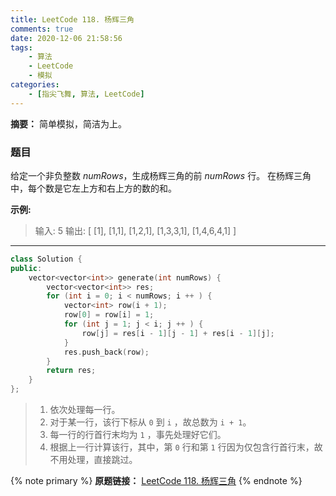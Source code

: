 ```yaml
---
title: LeetCode 118. 杨辉三角
comments: true
date: 2020-12-06 21:58:56
tags:
    - 算法
    - LeetCode
    - 模拟
categories:
    - [指尖飞舞, 算法, LeetCode]
---
```

__摘要：__
简单模拟，简洁为上。
<!-- more -->

### 题目
给定一个非负整数 $numRows$，生成杨辉三角的前 $numRows$ 行。
在杨辉三角中，每个数是它左上方和右上方的数的和。

__示例:__

> 输入: 5
> 输出:
> [
>      [1],
>     [1,1],
>    [1,2,1],
>   [1,3,3,1],
>  [1,4,6,4,1]
> ]
___
```C++
class Solution {
public:
    vector<vector<int>> generate(int numRows) {
        vector<vector<int>> res;                
        for (int i = 0; i < numRows; i ++ ) {                               // 1
            vector<int> row(i + 1);                                         // 2
            row[0] = row[i] = 1;                                            // 3
            for (int j = 1; j < i; j ++ ) {                                 
                row[j] = res[i - 1][j - 1] + res[i - 1][j];                 // 4
            }           
            res.push_back(row);
        }
        return res;
    }
};
```
> 1. 依次处理每一行。
> 2. 对于某一行，该行下标从 `0` 到 `i` ，故总数为 `i + 1`。
> 3. 每一行的行首行末均为 `1` ，事先处理好它们。
> 4. 根据上一行计算该行，其中，第 `0` 行和第 `1` 行因为仅包含行首行末，故不用处理，直接跳过。

{% note primary %}
__原题链接：__ [LeetCode 118. 杨辉三角](https://leetcode-cn.com/problems/pascals-triangle/)
{% endnote %}


